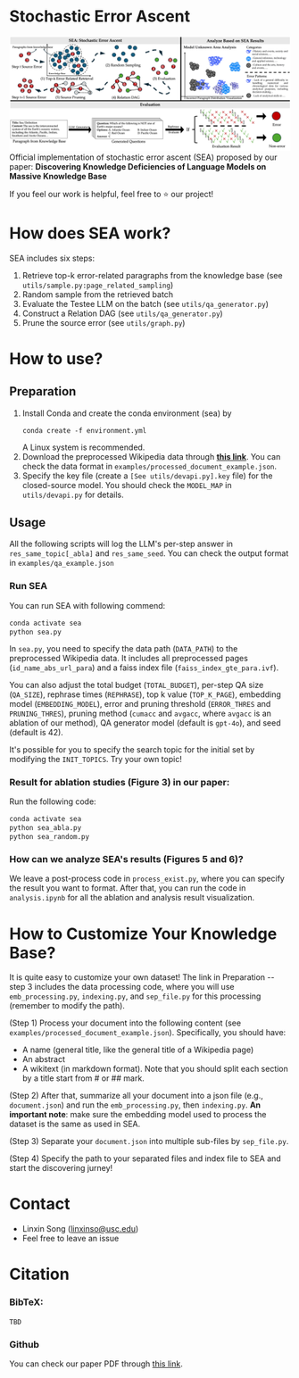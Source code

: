 # Stochastic Error Ascent
![Overall workflow of SEA](assets/teaser.jpg)
Official implementation of stochastic error ascent (SEA) proposed by our paper: **Discovering Knowledge Deficiencies of Language Models on Massive Knowledge Base**

If you feel our work is helpful, feel free to ⭐ our project!

# How does SEA work?
SEA includes six steps:
1. Retrieve top-k error-related paragraphs from the knowledge base (see `utils/sample.py:page_related_sampling`)
2. Random sample from the retrieved batch
3. Evaluate the Testee LLM on the batch (see `utils/qa_generator.py`)
4. Construct a Relation DAG (see `utils/qa_generator.py`)
5. Prune the source error (see `utils/graph.py`)

# How to use?

## Preparation
1. Install Conda and create the conda environment (sea) by
    ```
    conda create -f environment.yml
    ```
    A Linux system is recommended.
3. Download the preprocessed Wikipedia data through [**this link**](https://drive.google.com/file/d/1Xj1EO9coL8cF0Tud3Z21_wT0DGkUmSMH/view?usp=drivesdk). You can check the data format in `examples/processed_document_example.json`.
4. Specify the key file (create a `[See utils/devapi.py].key` file) for the closed-source model. You should check the `MODEL_MAP` in `utils/devapi.py` for details.

## Usage

All the following scripts will log the LLM's per-step answer in `res_same_topic[_abla]` and `res_same_seed`. You can check the output format in `examples/qa_example.json`

### Run SEA
You can run SEA with following commend:
```
conda activate sea
python sea.py
```
In `sea.py`, you need to specify the data path (`DATA_PATH`) to the preprocessed Wikipedia data. It includes all preprocessed pages (`id_name_abs_url_para`) and a faiss index file (`faiss_index_gte_para.ivf`). 

You can also adjust the total budget (`TOTAL_BUDGET`), per-step QA size (`QA_SIZE`), rephrase times (`REPHRASE`), top k value (`TOP_K_PAGE`), embedding model (`EMBEDDING_MODEL`), error and pruning threshold (`ERROR_THRES` and `PRUNING_THRES`), pruning method (`cumacc` and `avgacc`, where `avgacc` is an ablation of our method), QA generator model (default is `gpt-4o`), and seed (default is 42).

It's possible for you to specify the search topic for the initial set by modifying the `INIT_TOPICS`. Try your own topic!

### Result for ablation studies (Figure 3) in our paper:
Run the following code:
```
conda activate sea
python sea_abla.py
python sea_random.py
```

### How can we analyze SEA's results (Figures 5 and 6)?
We leave a post-process code in `process_exist.py`, where you can specify the result you want to format. After that, you can run the code in `analysis.ipynb` for all the ablation and analysis result visualization.

# How to Customize Your Knowledge Base?
It is quite easy to customize your own dataset! The link in Preparation -- step 3 includes the data processing code, where you will use `emb_processing.py`, `indexing.py`, and `sep_file.py` for this processing (remember to modify the path).

(Step 1) Process your document into the following content (see `examples/processed_document_example.json`). Specifically, you should have:
- A name (general title, like the general title of a Wikipedia page)
- An abstract
- A wikitext (in markdown format). Note that you should split each section by a title start from \# or \#\# mark.

(Step 2) After that, summarize all your document into a json file (e.g., `document.json`) and run the `emb_processing.py`, then `indexing.py`. **An important note**: make sure the embedding model used to process the dataset is the same as used in SEA.

(Step 3) Separate your `document.json` into multiple sub-files by `sep_file.py`.

(Step 4) Specify the path to your separated files and index file to SEA and start the discovering jurney!


# Contact
- Linxin Song (linxinso@usc.edu)
- Feel free to leave an issue

# Citation
### BibTeX:
```
TBD
```

### Github
You can check our paper PDF through [this link](paper/SEA_paper.pdf).
